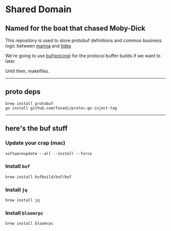 # Shared Domain

## Named for the boat that chased Moby-Dick

This repository is used to store protobuf definitions and common business logic between [marina](https://github.com/skuid/marina) and [tides](https://github.com/skuid/domain)

We're going to use [buf](https://buf.build)([pricing](https://buf.build/pricing/)) for the protocol buffer builds if we want to later.

Until then, makefiles.

---

## proto deps

```
brew install protobuf
go install github.com/favadi/protoc-go-inject-tag
```

---

## here's the buf stuff

### Update your crap (mac)

```
softwareupdate --all --install --force
```


### Install `buf`

```
brew install bufbuild/buf/buf
```

### Install `jq`

```
brew install jq
```

### Install `bloomrpc`

```
brew install bloomrpc
```